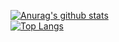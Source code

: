 [![Anurag's github stats](https://github-readme-stats.vercel.app/api?username=am338&theme=onedark)](https://github.com/USERNAME/github-readme-stats)  
[![Top Langs](https://github-readme-stats.vercel.app/api/top-langs/?username=am338&layout=compact&theme=onedark&hide=javascript,html,css,scss,less)](https://github.com/USERNAME/github-readme-stats)
